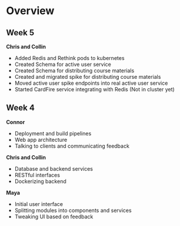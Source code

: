 # Overview

## Week 5

**Chris and Collin**

- Added Redis and Rethink pods to kubernetes
- Created Schema for active user service
- Created Schema for distributing course materials
- Created and migrated spike for distributing course materials
- Moved active user spike endpoints into real active user service
- Started CardFire service integrating with Redis (Not in cluster yet)

## Week 4

**Connor**

- Deployment and build pipelines
- Web app architecture
- Talking to clients and communicating feedback

**Chris and Collin**

- Database and backend services
- RESTful interfaces
- Dockerizing backend

**Maya**

- Initial user interface
- Splitting modules into components and services
- Tweaking UI based on feedback